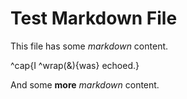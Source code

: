 # Test Markdown File

This file has some _markdown_ content.

^cap{I ^wrap(&){was} echoed.}

And some **more** _markdown_ content.
